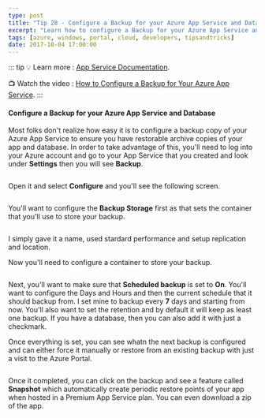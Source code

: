 ```yaml
---
type: post
title: "Tip 28 - Configure a Backup for your Azure App Service and Database"
excerpt: "Learn how to configure a Backup for your Azure App Service and Database"
tags: [azure, windows, portal, cloud, developers, tipsandtricks]
date: 2017-10-04 17:00:00
---
```


::: tip
:bulb: Learn more : [App Service Documentation](https://docs.microsoft.com/azure/app-service?WT.mc_id=docs-azuredevtips-micrum). 

:tv: Watch the video : [How to Configure a Backup for Your Azure App Service](https://www.youtube.com/watch?v=uQXDkW1pCzs&list=PLLasX02E8BPCNCK8Thcxu-Y-XcBUbhFWC&index=23?WT.mc_id=youtube-azuredevtips-micrum).
:::

#### Configure a Backup for your Azure App Service and Database

Most folks don't realize how easy it is to configure a backup copy of your Azure App Service to ensure you have restorable archive copies of your app and database. In order to take advantage of this, you'll need to log into your Azure account and go to your App Service that you created and look under **Settings** then you will see **Backup**. 

<img :src="$withBase('/files/backupazure1.png')">

Open it and select **Configure** and you'll see the following screen. 

<img :src="$withBase('/files/backupazure2.png')">

You'll want to configure the **Backup Storage** first as that sets the container that you'll use to store your backup. 

<img :src="$withBase('/files/backupazure3.png')">

I simply gave it a name, used stardard performance and setup replication and location. 

Now you'll need to configure a container to store your backup. 

<img :src="$withBase('/files/backupazure4.png')">

Next, you'll want to make sure that **Scheduled backup** is set to **On**. You'll want to configure the Days and Hours and then the current schedule that it should backup from. I set mine to backup every **7** days and starting from now. You'll also want to set the retention and by default it will keep as least one backup. If you have a database, then you can also add it with just a checkmark. 

Once everything is set, you can see whatn the next backup is configured and can either force it manually or restore from an existing backup with just a visit to the Azure Portal. 

<img :src="$withBase('/files/backupazure5.png')">

Once it completed, you can click on the backup and see a feature called **Snapshot** which automatically create periodic restore points of your app when hosted in a Premium App Service plan. You can even download a zip of the app. 
